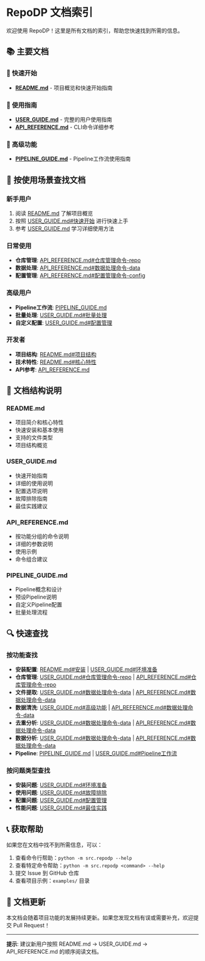 # RepoDP 文档索引

欢迎使用 RepoDP！这里是所有文档的索引，帮助您快速找到所需的信息。

## 📚 主要文档

### 🚀 快速开始
- **[README.md](../README.md)** - 项目概览和快速开始指南

### 📖 使用指南
- **[USER_GUIDE.md](USER_GUIDE.md)** - 完整的用户使用指南
- **[API_REFERENCE.md](API_REFERENCE.md)** - CLI命令详细参考

### 🔧 高级功能
- **[PIPELINE_GUIDE.md](PIPELINE_GUIDE.md)** - Pipeline工作流使用指南

## 🎯 按使用场景查找文档

### 新手用户
1. 阅读 [README.md](../README.md) 了解项目概览
2. 按照 [USER_GUIDE.md#快速开始](USER_GUIDE.md#快速开始) 进行快速上手
3. 参考 [USER_GUIDE.md](USER_GUIDE.md) 学习详细使用方法

### 日常使用
- **仓库管理**: [API_REFERENCE.md#仓库管理命令-repo](API_REFERENCE.md#仓库管理命令-repo)
- **数据处理**: [API_REFERENCE.md#数据处理命令-data](API_REFERENCE.md#数据处理命令-data)
- **配置管理**: [API_REFERENCE.md#配置管理命令-config](API_REFERENCE.md#配置管理命令-config)

### 高级用户
- **Pipeline工作流**: [PIPELINE_GUIDE.md](PIPELINE_GUIDE.md)
- **批量处理**: [USER_GUIDE.md#批量处理](USER_GUIDE.md#批量处理)
- **自定义配置**: [USER_GUIDE.md#配置管理](USER_GUIDE.md#配置管理)

### 开发者
- **项目结构**: [README.md#项目结构](../README.md#项目结构)
- **技术特性**: [README.md#核心特性](../README.md#核心特性)
- **API参考**: [API_REFERENCE.md](API_REFERENCE.md)

## 📝 文档结构说明

### README.md
- 项目简介和核心特性
- 快速安装和基本使用
- 支持的文件类型
- 项目结构概览

### USER_GUIDE.md
- 快速开始指南
- 详细的使用说明
- 配置选项说明
- 故障排除指南
- 最佳实践建议

### API_REFERENCE.md
- 按功能分组的命令说明
- 详细的参数说明
- 使用示例
- 命令组合建议

### PIPELINE_GUIDE.md
- Pipeline概念和设计
- 预设Pipeline说明
- 自定义Pipeline配置
- 批量处理流程

## 🔍 快速查找

### 按功能查找
- **安装配置**: [README.md#安装](../README.md#安装) | [USER_GUIDE.md#环境准备](USER_GUIDE.md#环境准备)
- **仓库管理**: [USER_GUIDE.md#仓库管理命令-repo](USER_GUIDE.md#仓库管理命令-repo) | [API_REFERENCE.md#仓库管理命令-repo](API_REFERENCE.md#仓库管理命令-repo)
- **文件提取**: [USER_GUIDE.md#数据处理命令-data](USER_GUIDE.md#数据处理命令-data) | [API_REFERENCE.md#数据处理命令-data](API_REFERENCE.md#数据处理命令-data)
- **数据清洗**: [USER_GUIDE.md#高级功能](USER_GUIDE.md#高级功能) | [API_REFERENCE.md#数据处理命令-data](API_REFERENCE.md#数据处理命令-data)
- **去重分析**: [USER_GUIDE.md#数据处理命令-data](USER_GUIDE.md#数据处理命令-data) | [API_REFERENCE.md#数据处理命令-data](API_REFERENCE.md#数据处理命令-data)
- **数据分析**: [USER_GUIDE.md#数据处理命令-data](USER_GUIDE.md#数据处理命令-data) | [API_REFERENCE.md#数据处理命令-data](API_REFERENCE.md#数据处理命令-data)
- **Pipeline**: [PIPELINE_GUIDE.md](PIPELINE_GUIDE.md) | [USER_GUIDE.md#Pipeline工作流](USER_GUIDE.md#pipeline工作流)

### 按问题类型查找
- **安装问题**: [USER_GUIDE.md#环境准备](USER_GUIDE.md#环境准备)
- **使用问题**: [USER_GUIDE.md#故障排除](USER_GUIDE.md#故障排除)
- **配置问题**: [USER_GUIDE.md#配置管理](USER_GUIDE.md#配置管理)
- **性能问题**: [USER_GUIDE.md#最佳实践](USER_GUIDE.md#最佳实践)

## 📞 获取帮助

如果您在文档中找不到所需信息，可以：

1. 查看命令行帮助：`python -m src.repodp --help`
2. 查看特定命令帮助：`python -m src.repodp <command> --help`
3. 提交 Issue 到 GitHub 仓库
4. 查看项目示例：`examples/` 目录

## 🔄 文档更新

本文档会随着项目功能的发展持续更新。如果您发现文档有误或需要补充，欢迎提交 Pull Request！

---

**提示**: 建议新用户按照 README.md → USER_GUIDE.md → API_REFERENCE.md 的顺序阅读文档。
